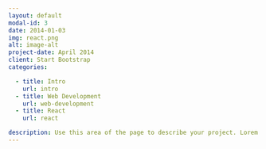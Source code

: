 ```yaml
---
layout: default
modal-id: 3
date: 2014-01-03
img: react.png
alt: image-alt
project-date: April 2014
client: Start Bootstrap
categories: 

  - title: Intro
    url: intro
  - title: Web Development
    url: web-development
  - title: React
    url: react

description: Use this area of the page to describe your project. Lorem ipsum dolor sit amet, consectetur adipisicing elit. Mollitia neque assumenda ipsam nihil, molestias magnam, recusandae quos quis inventore quisquam velit asperiores, vitae? Reprehenderit soluta, eos quod consequuntur itaque. Nam.
---
```

